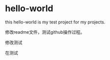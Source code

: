 # hello-world
this hello-world is my test project for my projects.

修改readme文件，测试github操作过程。

修改测试

在测试
